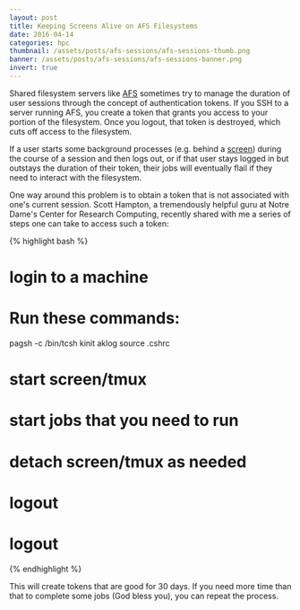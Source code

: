 ```yaml
---
layout: post
title: Keeping Screens Alive on AFS Filesystems
date: 2016-04-14
categories: hpc
thumbnail: /assets/posts/afs-sessions/afs-sessions-thumb.png
banner: /assets/posts/afs-sessions/afs-sessions-banner.png
invert: true
---
```


Shared filesystem servers like [AFS](https://en.wikipedia.org/wiki/Andrew_File_System) sometimes try to manage the duration of user sessions through the concept of authentication tokens. If you SSH to a server running AFS, you create a token that grants you access to your portion of the filesystem. Once you logout, that token is destroyed, which cuts off access to the filesystem.

If a user starts some background processes (e.g. behind a [screen](https://www.gnu.org/software/screen/manual/screen.html)) during the course of a session and then logs out, or if that user stays logged in but outstays the duration of their token, their jobs will eventually flail if they need to interact with the filesystem.

One way around this problem is to obtain a token that is not associated with one's current session. Scott Hampton, a tremendously helpful guru at Notre Dame's Center for Research Computing, recently shared with me a series of steps one can take to access such a token:

{% highlight bash %}
# login to a machine
# Run these commands:
pagsh -c /bin/tcsh
kinit
aklog
source .cshrc
# start screen/tmux
# start jobs that you need to run
# detach screen/tmux as needed
# logout
# logout
{% endhighlight %}

This will create tokens that are good for 30 days. If you need more time than that to complete some jobs (God bless you), you can repeat the process.
